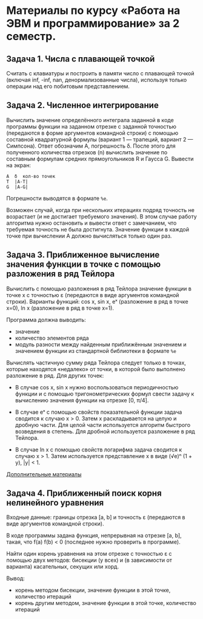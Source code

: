 # Материалы по курсу «Работа на ЭВМ и программирование» за 2 семестр.

## Задача 1. Числа с плавающей точкой
Считать с клавиатуры и построить в памяти число с плавающей точкой (включая inf, -inf, nan, денормализованные числа), используя только операции над его побитовым представлением.

## Задача 2. Численное интегрирование
Вычислить значение определённого интеграла заданной в коде программы функции на заданном отрезке с заданной точностью (передаются в форме аргументов командной строки) с помощью составной квадратурной формулы (вариант 1 — трапеций, вариант 2 — Симпсона). Ответ обозначим  A, погрешность δ. После этого для полученного количества отрезков (n) вычислить значение по составным формулам средних прямоугольников R и Гаусса G. Вывести на экран:

```
A  δ  кол-во точек
T  |A-T|
G  |A-G|
```

Погрешности выводятся в формате `%e`.

Возможен случай, когда при нескольких итерациях подряд точность не возрастает (и не достигает требуемого значения). В этом случае работу алгоритма нужно остановить и вывести ответ с замечанием, что требуемая точность не была достигнута.
Значение функции в каждой точке при вычислении A должно вычисляться только один раз.

<!--
Материалы есть, например, на Wikipedia:
- https://ru.wikipedia.org/wiki/Метод_трапеций
- https://ru.wikipedia.org/wiki/%D0%A4%D0%BE%D1%80%D0%BC%D1%83%D0%BB%D0%B0_%D0%A1%D0%B8%D0%BC%D0%BF%D1%81%D0%BE%D0%BD%D0%B0
- https://ru.wikipedia.org/wiki/%D0%9C%D0%B5%D1%82%D0%BE%D0%B4_%D0%BF%D1%80%D1%8F%D0%BC%D0%BE%D1%83%D0%B3%D0%BE%D0%BB%D1%8C%D0%BD%D0%B8%D0%BA%D0%BE%D0%B2
- https://ru.wikipedia.org/wiki/%D0%9C%D0%B5%D1%82%D0%BE%D0%B4_%D0%93%D0%B0%D1%83%D1%81%D1%81%D0%B0_(%D1%87%D0%B8%D1%81%D0%BB%D0%B5%D0%BD%D0%BD%D0%BE%D0%B5_%D0%B8%D0%BD%D1%82%D0%B5%D0%B3%D1%80%D0%B8%D1%80%D0%BE%D0%B2%D0%B0%D0%BD%D0%B8%D0%B5)
-->

## Задача 3. Приближенное вычисление значения функции в точке с помощью разложения в ряд Тейлора

Вычислить с помощью разложения в ряд Тейлора значение функции в точке x с точностью ε (передаются в виде аргументов командной строки). Варианты функций: cos x, sin x, eˣ (разложение в ряд в точке x=0), ln x (разложение в ряд в точке x=1).

Программа должна выводить:
- значение
- количество элементов ряда
- модуль разности между найденным приближённым значением и значением функции из стандартной библиотеки в формате `%e`

Вычислять частичную сумму ряда Тейлора следует только в точках, которые находятся «недалеко» от точки, в которой было выполнено разложение в ряд. Для других точек:

- В случае cos x, sin x нужно воспользоваться периодичностью функции и с помощью тригонометрических формул свести задачу к вычислению значения функции на отрезке [0, π/4].

- В случае eˣ с помощью свойств показательной функции задача сводится к случаю x > 0. Затем x раскладывается на целую и дробную части. Для целой части используется алгоритм быстрого возведения в степень. Для дробной используется разложение в ряд Тейлора.

- В случае ln x с помощью свойств логарифма задача сводится к случаю x > 1. Затем используется представление x в виде (√e)ⁿ (1 + y), |y| < 1.

[Дополнительные материалы](http://group112.github.io/doc/sem2/2019/2019_sem2_lesson5.pdf)

## Задача 4. Приближенный поиск корня нелинейного уравнения
Входные данные: границы отрезка [a, b] и точность ε (передаются в виде аргументов командной строки).

В коде программы задана функция, непрерывная на отрезке [a, b],
такая, что f(a) f(b) < 0 (последнее нужно проверить в программе).

Найти один корень уравнения на этом отрезке с точностью ε с помощью двух методов: бисекции (у всех) и (в зависимости от варианта) касательных, секущих или хорд.

Вывод:
- корень методом бисекции, значение функции в этой точке, количество итераций
- корень другим методом, значение функции в этой точке, количество итераций
